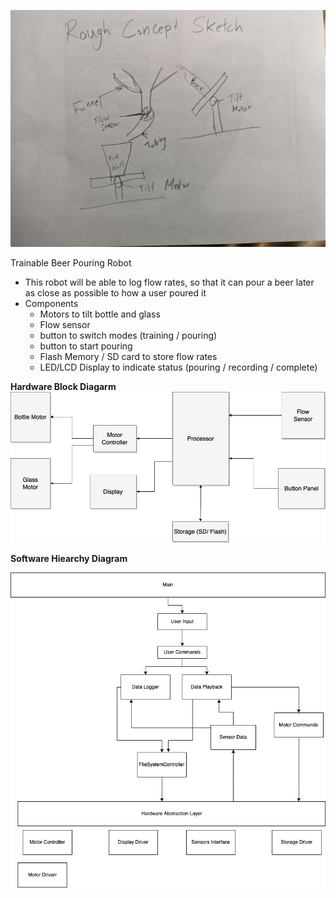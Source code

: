 ![](concept.jpg)

Trainable Beer Pouring Robot

- This robot will be able to log flow rates, so that it can pour a beer later as close as possible to how a user poured it
- Components
  - Motors to tilt bottle and glass
  - Flow sensor
  - button to switch modes (training / pouring)
  - button to start pouring
  - Flash Memory / SD card to store flow rates
  - LED/LCD Display to indicate status (pouring / recording / complete)

**Hardware Block Diagarm**
![](HardwareBlockDiagram.png)

**Software Hiearchy Diagram**


![](SoftwareHierarchy.png)
